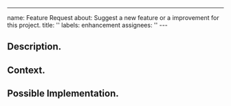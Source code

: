 ---

name: Feature Request
about: Suggest a new feature or a improvement for this project.
title: ''
labels: enhancement
assignees: ''
---<!--- Provide a general summary of the issue in the Title above. -->

<!-- Your issue may already be reported! Please search on the issue tracker before creating one. -->

## Description.

<!--- Provide a detailed description of the change or addition you are proposing. -->

## Context.

<!--- Why is this change important to you? How would you use it? -->
<!--- How can it benefit other users? -->

## Possible Implementation.

<!--- Not obligatory, but suggest an idea for implementing addition or change. -->
